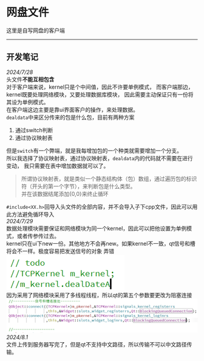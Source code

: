 # 网盘文件
这里是自写网盘的客户端  
******
## 开发笔记
*2024/7/28*  
头文件**不能互相包含**  
对于客户端来说，kernel只是个中间值，因此不许要单例模式，
而客户端那边，kernel既要处理网络模块，又要处理数据库模块，
因此需要主动保证只有一份将其设为单例模式。  
在客户端这边主要是靠ui界面客户的操作，来处理数据。  
``dealdata``中来区分传来的包是什么包，目前有两种方案  
1. 通过switch判断
2. 通过协议映射表  

但是``switch``有一个弊端，就是我每增加包的一个种类就需要增加一个分支。  
所以我选择了协议映射表，通过协议映射表，``dealdata``内的代码就不需要在进行变动，
我只需要在表中增加数据就可以了。  
>所谓协议映射表，就是类似一个静态结构体（包）数组，通过遍历包的标识符（开头的第一个字节），来判断包是什么类型。  
>并在该数据结尾添加{0,0}来终止循环

``#include<XX.h>``回导入头文件的全部内容，并不会导入子下cpp文件，因此可以用此方法避免循环导入  
*2024/7/29*  
数据处理模块需要保证和网络模块为同一个kernel，因此可以把他设置为单例模式，或者传参传过去。  
kernel只在ui下new一份。其他地方不会再new。如果kernel不一致，qt信号和槽将会不一样。极度容易把发送信号的对象
弄错  
![我累个惊天大错误](./mdimg/71af0f6f17eb83386950cb9a23a4f69a.png "我累个惊天大错误")  
因为采用了网络模块采用了多线程线程，所以qt的第五个参数要更改为阻塞连接  
![](\mdimg\8e3f3cc387589868f554f4f0a8dacf34.png "阻塞连接")
*2024/8.1*  
文件上传到服务器写完了，但是qt不支持中文路径，所以传输不可以中文路径传输。



